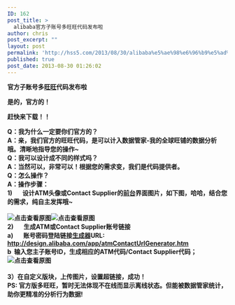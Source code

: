 ```yaml
---
ID: 162
post_title: >
  alibaba官方子账号多旺旺代码发布啦
author: chris
post_excerpt: ""
layout: post
permalink: 'http://hss5.com/2013/08/30/alibaba%e5%ae%98%e6%96%b9%e5%ad%90%e8%b4%a6%e5%8f%b7%e5%a4%9a%e6%97%ba%e6%97%ba%e4%bb%a3%e7%a0%81%e5%8f%91%e5%b8%83%e5%95%a6/'
published: true
post_date: 2013-08-30 01:26:02
---
```

<p><b>官方子账号多<a href="http://waimaoquan.alibaba.com/bbs/tag/%E6%97%BA%E6%97%BA">旺旺</a>代码发布啦</b> <p><b>是的，官方的！</b> <p><b>赶快来下载！！</b> <p><b>Q：我为什么一定要你们官方的？</b><br><b>A：亲，我们官方的旺旺代码，是可以计入数据管家-我的全球旺铺的数据分析哦。清晰地指导您的操作~</b><br><b>Q：我可以设计成不同的样式吗？</b><br><b>A：当然可以，非常可以！根据您的需求变，我们是代码提供者。</b><br><b>Q：怎么操作？</b><br><b>A：操作步骤：</b><br><b>1)&nbsp;&nbsp;&nbsp;&nbsp;&nbsp;&nbsp; 设计ATM头像或Contact Supplier的<a href="http://waimaoquan.alibaba.com/bbs/tag/%E5%89%8D%E5%8F%B0">前台</a>界面图片，如下图，哈哈，结合您的需求，纯自主发挥哦~</b><br><b></b><br><b><img title="点击查看原图" border="0" src="http://waimaoquan.alibaba.com/bbs/attachment/Mon_1303/37_508699_1b3f1e1128e8ff2.jpg"><img title="点击查看原图" border="0" src="http://waimaoquan.alibaba.com/bbs/attachment/Mon_1303/37_508699_8e952aa8d62a3da.jpg"></b><br><b>2)&nbsp;&nbsp;&nbsp;&nbsp;&nbsp;&nbsp; 生成ATM或Contact Supplier账号链接</b><br><b>a)&nbsp;&nbsp;&nbsp;&nbsp;&nbsp;&nbsp; 账号密码登陆链接<a href="http://waimaoquan.alibaba.com/bbs/tag/%E7%94%9F%E6%88%90%E5%99%A8">生成器</a>URL:</b><br><a href="http://design.alibaba.com/app/atmContactUrlGenerator.htm"><b>http://design.alibaba.com/app/atmContactUrlGenerator.htm</b></a><br><b>b&nbsp; 输入您主子账号ID，生成相应的ATM代码/Contact Supplier代码；</b><br><b><img title="点击查看原图" border="0" src="http://waimaoquan.alibaba.com/bbs/attachment/Mon_1303/37_508699_30218d3086f0a8a.jpg"></b><br><b></b><br><b>3）在自定义版块，上传图片，设置超链接，成功！</b><br><b>PS: 官方版多旺旺，暂时无法体现不在线而显示离线状态。但能被数据管家统计，助你更精准的分析行为数据!</b>